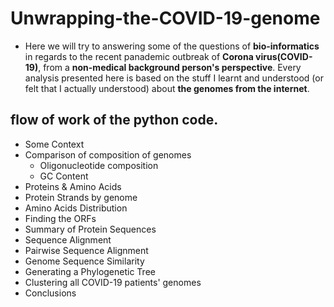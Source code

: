 # Unwrapping-the-COVID-19-genome

- Here we will try to answering some of the questions of **bio-informatics** in regards to the recent panademic outbreak of **Corona virus(COVID-19)**, from a **non-medical background person's perspective**. 
Every analysis presented here is based on the stuff I learnt and understood (or felt that I actually understood) about **the genomes from the internet**.

## flow of work of the python code.
- Some Context
- Comparison of composition of genomes
  - Oligonucleotide composition
  - GC Content
- Proteins & Amino Acids
- Protein Strands by genome
- Amino Acids Distribution
- Finding the ORFs
- Summary of Protein Sequences
- Sequence Alignment
- Pairwise Sequence Alignment
- Genome Sequence Similarity
- Generating a Phylogenetic Tree
- Clustering all COVID-19 patients' genomes
- Conclusions
